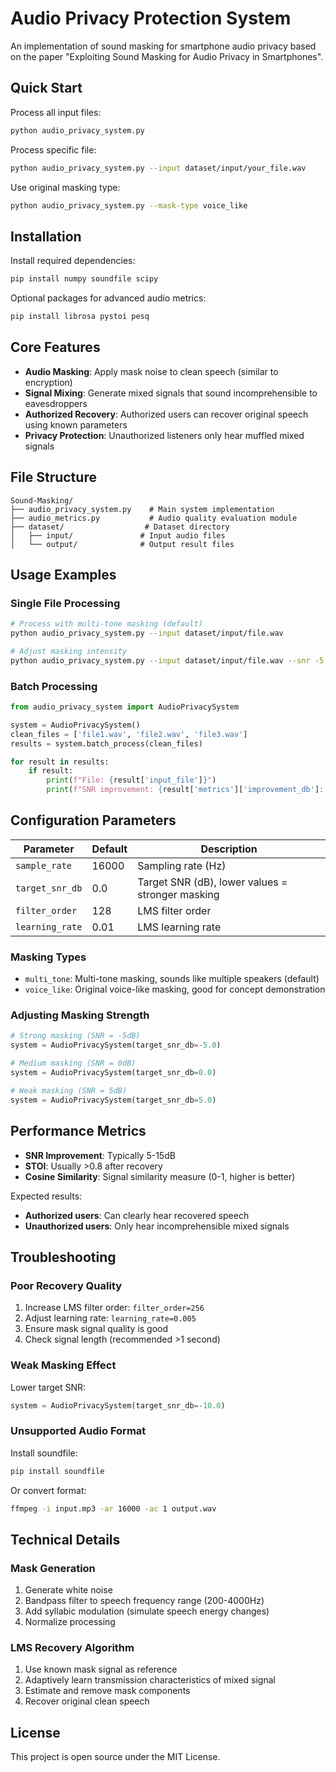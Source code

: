 # Audio Privacy Protection System

An implementation of sound masking for smartphone audio privacy based on the paper "Exploiting Sound Masking for Audio Privacy in Smartphones".

## Quick Start

Process all input files:
```bash
python audio_privacy_system.py
```

Process specific file:
```bash
python audio_privacy_system.py --input dataset/input/your_file.wav
```

Use original masking type:
```bash
python audio_privacy_system.py --mask-type voice_like
```

## Installation

Install required dependencies:
```bash
pip install numpy soundfile scipy
```

Optional packages for advanced audio metrics:
```bash
pip install librosa pystoi pesq
```

## Core Features

- **Audio Masking**: Apply mask noise to clean speech (similar to encryption)
- **Signal Mixing**: Generate mixed signals that sound incomprehensible to eavesdroppers
- **Authorized Recovery**: Authorized users can recover original speech using known parameters
- **Privacy Protection**: Unauthorized listeners only hear muffled mixed signals

## File Structure

```
Sound-Masking/
├── audio_privacy_system.py    # Main system implementation
├── audio_metrics.py           # Audio quality evaluation module
├── dataset/                  # Dataset directory
│   ├── input/               # Input audio files
│   └── output/              # Output result files
```

## Usage Examples

### Single File Processing
```bash
# Process with multi-tone masking (default)
python audio_privacy_system.py --input dataset/input/file.wav

# Adjust masking intensity
python audio_privacy_system.py --input dataset/input/file.wav --snr -5.0
```

### Batch Processing
```python
from audio_privacy_system import AudioPrivacySystem

system = AudioPrivacySystem()
clean_files = ['file1.wav', 'file2.wav', 'file3.wav']
results = system.batch_process(clean_files)

for result in results:
    if result:
        print(f"File: {result['input_file']}")
        print(f"SNR improvement: {result['metrics']['improvement_db']:.2f} dB")
```

## Configuration Parameters

| Parameter | Default | Description |
|-----------|---------|-------------|
| `sample_rate` | 16000 | Sampling rate (Hz) |
| `target_snr_db` | 0.0 | Target SNR (dB), lower values = stronger masking |
| `filter_order` | 128 | LMS filter order |
| `learning_rate` | 0.01 | LMS learning rate |

### Masking Types
- `multi_tone`: Multi-tone masking, sounds like multiple speakers (default)
- `voice_like`: Original voice-like masking, good for concept demonstration

### Adjusting Masking Strength
```python
# Strong masking (SNR = -5dB)
system = AudioPrivacySystem(target_snr_db=-5.0)

# Medium masking (SNR = 0dB) 
system = AudioPrivacySystem(target_snr_db=0.0)

# Weak masking (SNR = 5dB)
system = AudioPrivacySystem(target_snr_db=5.0)
```

## Performance Metrics

- **SNR Improvement**: Typically 5-15dB
- **STOI**: Usually >0.8 after recovery
- **Cosine Similarity**: Signal similarity measure (0-1, higher is better)

Expected results:
- **Authorized users**: Can clearly hear recovered speech
- **Unauthorized users**: Only hear incomprehensible mixed signals

## Troubleshooting

### Poor Recovery Quality
1. Increase LMS filter order: `filter_order=256`
2. Adjust learning rate: `learning_rate=0.005`
3. Ensure mask signal quality is good
4. Check signal length (recommended >1 second)

### Weak Masking Effect
Lower target SNR:
```python
system = AudioPrivacySystem(target_snr_db=-10.0)
```

### Unsupported Audio Format
Install soundfile:
```bash
pip install soundfile
```

Or convert format:
```bash
ffmpeg -i input.mp3 -ar 16000 -ac 1 output.wav
```

## Technical Details

### Mask Generation
1. Generate white noise
2. Bandpass filter to speech frequency range (200-4000Hz)
3. Add syllabic modulation (simulate speech energy changes)
4. Normalize processing

### LMS Recovery Algorithm
1. Use known mask signal as reference
2. Adaptively learn transmission characteristics of mixed signal
3. Estimate and remove mask components
4. Recover original clean speech

## License

This project is open source under the MIT License.
